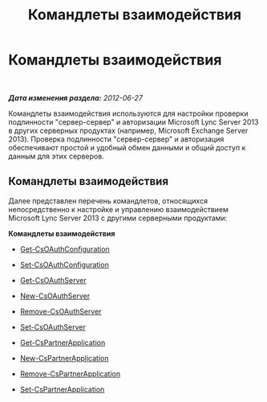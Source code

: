 ﻿---
title: Командлеты взаимодействия
TOCTitle: Командлеты взаимодействия
ms:assetid: 18444a0b-7b66-4540-a262-775ea10b3b7d
ms:mtpsurl: https://technet.microsoft.com/ru-ru/library/JJ204714(v=OCS.15)
ms:contentKeyID: 49309074
ms.date: 05/19/2016
mtps_version: v=OCS.15
ms.translationtype: HT
---

# Командлеты взаимодействия

 

_**Дата изменения раздела:** 2012-06-27_

Командлеты взаимодействия используются для настройки проверки подлинности "сервер-сервер" и авторизации Microsoft Lync Server 2013 в других серверных продуктах (например, Microsoft Exchange Server 2013). Проверка подлинности "сервер-сервер" и авторизация обеспечивают простой и удобный обмен данными и общий доступ к данным для этих серверов.

## Командлеты взаимодействия

Далее представлен перечень командлетов, относящихся непосредственно к настройке и управлению взаимодействием Microsoft Lync Server 2013 с другими серверными продуктами:

**Командлеты взаимодействия**

  - [Get-CsOAuthConfiguration](get-csoauthconfiguration.md)

  - [Set-CsOAuthConfiguration](set-csoauthconfiguration.md)

  - [Get-CsOAuthServer](get-csoauthserver.md)

  - [New-CsOAuthServer](new-csoauthserver.md)

  - [Remove-CsOAuthServer](remove-csoauthserver.md)

  - [Set-CsOAuthServer](set-csoauthserver.md)

  - [Get-CsPartnerApplication](get-cspartnerapplication.md)

  - [New-CsPartnerApplication](new-cspartnerapplication.md)

  - [Remove-CsPartnerApplication](remove-cspartnerapplication.md)

  - [Set-CsPartnerApplication](set-cspartnerapplication.md)

